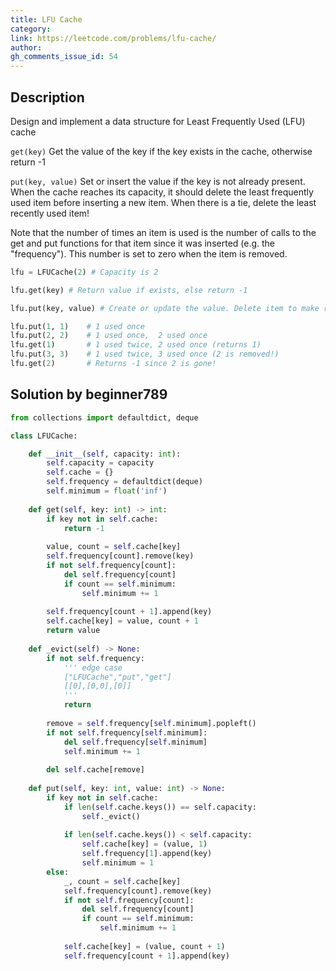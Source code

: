 ```yaml
---
title: LFU Cache
category:
link: https://leetcode.com/problems/lfu-cache/
author:
gh_comments_issue_id: 54
---
```


## Description

Design and implement a data structure for Least Frequently Used (LFU) cache

`get(key)` Get the value of the key if the key exists in the cache, otherwise return -1

`put(key, value)` Set or insert the value if the key is not already present. When the cache reaches its capacity, it should delete the least frequently used item before inserting a new item. When there is a tie, delete the least recently used item!

Note that the number of times an item is used is the number of calls to the get and put functions for that item since it was inserted (e.g. the "frequency"). This number is set to zero when the item is removed.

```python
lfu = LFUCache(2) # Capacity is 2

lfu.get(key) # Return value if exists, else return -1

lfu.put(key, value) # Create or update the value. Delete item to make room when needed!

lfu.put(1, 1)    # 1 used once
lfu.put(2, 2)    # 1 used once,  2 used once
lfu.get(1)       # 1 used twice, 2 used once (returns 1)
lfu.put(3, 3)    # 1 used twice, 3 used once (2 is removed!)
lfu.get(2)       # Returns -1 since 2 is gone!
```

## Solution by beginner789

```python
from collections import defaultdict, deque

class LFUCache:

    def __init__(self, capacity: int):
        self.capacity = capacity
        self.cache = {}
        self.frequency = defaultdict(deque)
        self.minimum = float('inf')
        
    def get(self, key: int) -> int:
        if key not in self.cache:
            return -1
        
        value, count = self.cache[key]
        self.frequency[count].remove(key)
        if not self.frequency[count]:
            del self.frequency[count]
            if count == self.minimum:
                self.minimum += 1
            
        self.frequency[count + 1].append(key)
        self.cache[key] = value, count + 1
        return value
    
    def _evict(self) -> None:
        if not self.frequency:
            ''' edge case
            ["LFUCache","put","get"]
            [[0],[0,0],[0]]
            '''
            return
        
        remove = self.frequency[self.minimum].popleft()
        if not self.frequency[self.minimum]:
            del self.frequency[self.minimum]
            self.minimum += 1
            
        del self.cache[remove]
        
    def put(self, key: int, value: int) -> None:
        if key not in self.cache:
            if len(self.cache.keys()) == self.capacity:
                self._evict()
                
            if len(self.cache.keys()) < self.capacity:
                self.cache[key] = (value, 1)
                self.frequency[1].append(key)
                self.minimum = 1
        else:
            _, count = self.cache[key]
            self.frequency[count].remove(key)
            if not self.frequency[count]:
                del self.frequency[count]
                if count == self.minimum:
                    self.minimum += 1
                
            self.cache[key] = (value, count + 1)
            self.frequency[count + 1].append(key)

```
